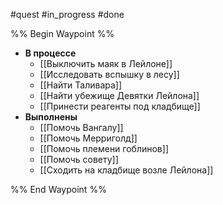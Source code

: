 #quest #in_progress #done

%% Begin Waypoint %%
- **В процессе**
	- [[Выключить маяк в Лейлоне]]
	- [[Исследовать вспышку в лесу]]
	- [[Найти Таливара]]
	- [[Найти убежище Девятки Лейлона]]
	- [[Принести реагенты под кладбище]]
- **Выполнены**
	- [[Помочь Вангалу]]
	- [[Помочь Мерриголд]]
	- [[Помочь племени гоблинов]]
	- [[Помочь совету]]
	- [[Сходить на кладбище возле Лейлона]]

%% End Waypoint %%